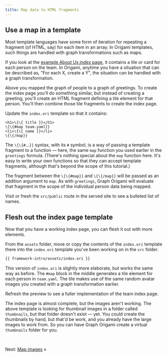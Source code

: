 ```yaml
---
title: Map data to HTML fragments
---
```


## Use a map in a template

Most template languages have some form of iteration for repeating a fragment (of HTML, say) for each item in an array. In Origami templates, such things are handled with graph transformations such as maps.

If you look at the [example About Us index page](/samples/aboutUs), it contains a tile or card for each person on the team. In Origami, anytime you have a situation that can be described as, "For each X, create a Y", the situation can be handled with a graph transformation.

Above you mapped the graph of people to a graph of greetings. To create the index page you'll do something similar, but instead of creating a greeting, you'll create an HTML fragment defining a tile element for that person. You'll then combine those tile fragments to create the index page.

<span class="tutorialStep"></span> Update the `index.ori` template so that it contains:

```
<h1>\{\{ title }}</h1>
\{\{#map team.yaml}}
<li>\{\{ name }}</li>
\{\{/map}}
```

The `\{\{#`…`}}` syntax, with its `#` symbol, is a way of passing a template fragment to a function — here, the same `map` function you used earlier in the `greetings` formula. (There's nothing special about the `map` function here. It's easy to write your own functions so that they can accept template fragments, although that's beyond the scope of this tutorial.)

The fragment between the `\{\{#map}}` and `\{\{/map}}` will be passed as an addition argument to `map`. As with `greetings`, Graph Origami will evaluate that fragment in the scope of the individual person data being mapped.

<span class="tutorialStep"></span> Visit or fresh the `src/public` route in the served site to see a bulleted list of names.

## Flesh out the index page template

Now that you have a working index page, you can flesh it out with more elements.

<span class="tutorialStep"></span> From the `assets` folder, move or copy the contents of the `index.ori` template there into the `index.ori` template you've been working on in the `src` folder.

```html
{{ framework-intro/assets/index.ori }}
```

This version of `index.ori` is slightly more elaborate, but works the same way as before. The `#map` block in the middle generates a tile element for each person in `team.yaml`. The tile makes use of the same random avatar images you created with a graph transformation earlier.

<span class="tutorialStep"></span> Refresh the preview to see a fuller implementation of the team index page.

The index page is almost complete, but the images aren't working. The above template is looking for thumbnail images in a folder called `thumbnails`, but that folder doesn't exist — yet. You could create the thumbnails by hand, but that'd be work, and you already have the large images to work from. So you can have Graph Origami create a virtual `thumbnails` folder for you.

&nbsp;

Next: [Map images](intro7b.html) »

